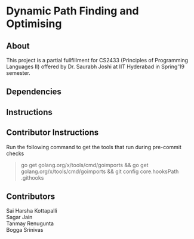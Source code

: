 # Dynamic Path Finding and Optimising

## About

This project is a partial fullfillment for CS2433 (Principles of Programming Languages II) offered by Dr. Saurabh Joshi at IIT Hyderabad in Spring'19 semester.

## Dependencies

## Instructions


## Contributor Instructions

Run the following command to get the tools that run during pre-commit checks

> go get golang.org/x/tools/cmd/goimports && go get golang.org/x/tools/cmd/goimports && git config core.hooksPath .githooks

## Contributors

Sai Harsha Kottapalli  
Sagar Jain  
Tanmay Renugunta  
Bogga Srinivas
